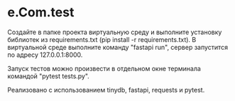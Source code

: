 # e.Com.test

Создайте в папке проекта виртуальную среду и выполните установку библиотек из requirements.txt (pip install -r requirements.txt).
В виртуальной среде выполните команду "fastapi run", сервер запустится по адресу 127.0.0.1:8000.

Запуск тестов можно произвести в отдельном окне терминала командой "pytest tests.py".


Реализовано с использованием tinydb, fastapi, requests и pytest.